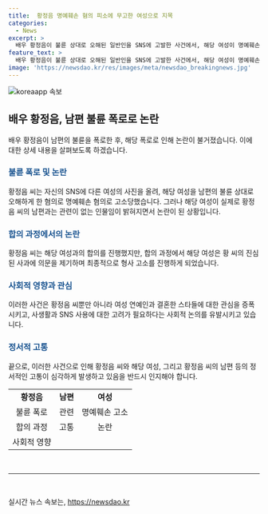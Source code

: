 ```yaml
---
title:  황정음 명예훼손 혐의 피소에 무고한 여성으로 지목
categories:
  - News
excerpt: >
  배우 황정음이 불륜 상대로 오해된 일반인을 SNS에 고발한 사건에서, 해당 여성이 명예훼손 혐의로 황 씨를 고소했다. 황 씨는 A 씨를 남편의 불륜 상대로 오해한 채 게시물을 올렸으나, A 씨는 관련이 없는 인물이었다. 황 씨는 이에 대해 사과하고, A 씨와 합의를 시도했으나 A 씨는 황 씨의 사과가 진심인지 의심하며 결국 형사 고소를 진행했다. 현재 사건은 논란이 되고 있다.
feature_text: >
  배우 황정음이 불륜 상대로 오해된 일반인을 SNS에 고발한 사건에서, 해당 여성이 명예훼손 혐의로 황 씨를 고소했다. 황 씨는 A 씨를 남편의 불륜 상대로 오해한 채 게시물을 올렸으나, A 씨는 관련이 없는 인물이었다. 황 씨는 이에 대해 사과하고, A 씨와 합의를 시도했으나 A 씨는 황 씨의 사과가 진심인지 의심하며 결국 형사 고소를 진행했다. 현재 사건은 논란이 되고 있다.
image: 'https://newsdao.kr/res/images/meta/newsdao_breakingnews.jpg'
---
```


<p><img src="https://newsdao.kr/res/images/meta/newsdao_breakingnews.jpg" alt="koreaapp 속보" /></p>

<h2 data-ke-size="size26">배우 황정음, 남편 불륜 폭로로 논란</h2>

<p data-ke-size="size16">배우 황정음이 남편의 불륜을 폭로한 후, 해당 폭로로 인해 논란이 불거졌습니다. 이에 대한 상세 내용을 살펴보도록 하겠습니다.</p>

<h3><b><span style="color: #1a5490;">불륜 폭로 및 논란</span></b></h3>

<p data-ke-size="size16">황정음 씨는 자신의 SNS에 다른 여성의 사진을 올려, 해당 여성을 남편의 불륜 상대로 오해하게 한 혐의로 명예훼손 혐의로 고소당했습니다. 그러나 해당 여성이 실제로 황정음 씨의 남편과는 관련이 없는 인물임이 밝혀지면서 논란이 된 상황입니다.</p>

<h3><b><span style="color: #1a5490;">합의 과정에서의 논란</span></b></h3>

<p data-ke-size="size16">황정음 씨는 해당 여성과의 합의를 진행했지만, 합의 과정에서 해당 여성은 황 씨의 진심된 사과에 의문을 제기하며 최종적으로 형사 고소를 진행하게 되었습니다.</p>

<h3><b><span style="color: #1a5490;">사회적 영향과 관심</span></b></h3>

<p data-ke-size="size16">이러한 사건은 황정음 씨뿐만 아니라 여성 연예인과 결혼한 스타들에 대한 관심을 증폭시키고, 사생활과 SNS 사용에 대한 고려가 필요하다는 사회적 논의를 유발시키고 있습니다.</p>

<h3><b><span style="color: #1a5490;">정서적 고통</span></b></h3>

<p data-ke-size="size16">끝으로, 이러한 사건으로 인해 황정음 씨와 해당 여성, 그리고 황정음 씨의 남편 등의 정서적인 고통이 심각하게 발생하고 있음을 반드시 인지해야 합니다.</p>

<table>
    <tbody>
        <tr>
            <td style="text-align: center; height: 17px;"><b>황정음</b></td>
            <td style="text-align: center; height: 17px;"><b>남편</b></td>
            <td style="text-align: center; height: 17px;"><b>여성</b></td>
        </tr>
        <tr>
            <td style="text-align: center;">불륜 폭로</td>
            <td style="text-align: center;">관련</td>
            <td style="text-align: center;">명예훼손 고소</td>
        </tr>
        <tr>
            <td style="text-align: center;">합의 과정</td>
            <td style="text-align: center;">고통</td>
            <td style="text-align: center;">논란</td>
        </tr>
        <tr>
            <td style="text-align: center;">사회적 영향</td>
            <td style="text-align: center;"></td>
            <td style="text-align: center;"></td>
        </tr>
    </tbody>
</table>

<p data-ke-size="size16">&nbsp;</p>

<hr>

<p data-ke-size="size16">&nbsp;</p>
실시간 뉴스 속보는, <a href="https://newsdao.kr" rel="dofollow">https://newsdao.kr</a>


